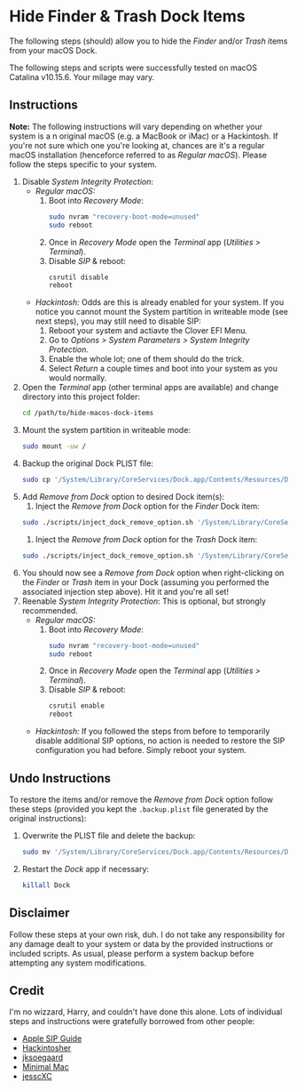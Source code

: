 # Hide Finder & Trash Dock Items

The following steps (should) allow you to hide the _Finder_ and/or _Trash_ items from your macOS Dock.

The following steps and scripts were successfully tested on macOS Catalina v10.15.6. Your milage may vary.

## Instructions

**Note:** The following instructions will vary depending on whether your system is a n original macOS (e.g. a MacBook or iMac) or a Hackintosh. If you're not sure which one you're looking at, chances are it's a regular macOS installation (henceforce referred to as _Regular macOS_). Please follow the steps specific to your system.

1. Disable _System Integrity Protection_:
   - _Regular macOS:_
     1. Boot into _Recovery Mode_:
        ```bash
        sudo nvram "recovery-boot-mode=unused"
        sudo reboot
        ```
     1. Once in _Recovery Mode_ open the _Terminal_ app (_Utilities > Terminal_).
     1. Disable _SIP_ & reboot:
        ```bash
        csrutil disable
        reboot
        ```
   - _Hackintosh:_
     Odds are this is already enabled for your system. If you notice you cannot mount the System partition in writeable mode (see next steps), you may still need to disable SIP:
     1. Reboot your system and actiavte the Clover EFI Menu.
     1. Go to _Options > System Parameters > System Integrity Protection_.
     1. Enable the whole lot; one of them should do the trick.
     1. Select _Return_ a couple times and boot into your system as you would normally.
1. Open the _Terminal_ app (other terminal apps are available) and change directory into this project folder:
   ```bash
   cd /path/to/hide-macos-dock-items
   ```
1. Mount the system partition in writeable mode:
   ```bash
   sudo mount -uw /
   ```
1. Backup the original Dock PLIST file:
   ```bash
   sudo cp '/System/Library/CoreServices/Dock.app/Contents/Resources/DockMenus.plist' '/System/Library/CoreServices/Dock.app/Contents/Resources/DockMenus.backup.plist'
   ```
1. Add _Remove from Dock_ option to desired Dock item(s):
   1. Inject the _Remove from Dock_ option for the _Finder_ Dock item:
   ```bash
   sudo ./scripts/inject_dock_remove_option.sh '/System/Library/CoreServices/Dock.app/Contents/Resources/DockMenus.plist' 'finder-running'
   ```
   1. Inject the _Remove from Dock_ option for the _Trash_ Dock item:
   ```bash
   sudo ./scripts/inject_dock_remove_option.sh '/System/Library/CoreServices/Dock.app/Contents/Resources/DockMenus.plist' 'trash'
   ```
1. You should now see a _Remove from Dock_ option when right-clicking on the _Finder_ or _Trash_ item in your Dock (assuming you performed the associated injection step above). Hit it and you're all set!
1. Reenable _System Integrity Protection_:
   This is optional, but strongly recommended.
   - _Regular macOS:_
     1. Boot into _Recovery Mode_:
        ```bash
        sudo nvram "recovery-boot-mode=unused"
        sudo reboot
        ```
     1. Once in _Recovery Mode_ open the _Terminal_ app (_Utilities > Terminal_).
     1. Disable _SIP_ & reboot:
        ```bash
        csrutil enable
        reboot
        ```
   - _Hackintosh:_
     If you followed the steps from before to temporarily disable additional SIP options, no action is needed to restore the SIP configuration you had before. Simply reboot your system.

## Undo Instructions

To restore the items and/or remove the _Remove from Dock_ option follow these steps (provided you kept the `.backup.plist` file generated by the original instructions):

1. Overwrite the PLIST file and delete the backup:
   ```bash
   sudo mv '/System/Library/CoreServices/Dock.app/Contents/Resources/DockMenus.backup.plist' '/System/Library/CoreServices/Dock.app/Contents/Resources/DockMenus.plist'
   ```
1. Restart the _Dock_ app if necessary:
   ```bash
   killall Dock
   ```

## Disclaimer

Follow these steps at your own risk, duh. I do not take any responsibility for any damage dealt to your system or data by the provided instructions or included scripts. As usual, please perform a system backup before attempting any system modifications.

## Credit

I'm no wizzard, Harry, and couldn't have done this alone. Lots of individual steps and instructions were gratefully borrowed from other people:
- [Apple SIP Guide](https://developer.apple.com/library/archive/documentation/Security/Conceptual/System_Integrity_Protection_Guide/ConfiguringSystemIntegrityProtection/ConfiguringSystemIntegrityProtection.html#//apple_ref/doc/uid/TP40016462-CH5-SW1)
- [Hackintosher](https://hackintosher.com/forums/thread/enable-disable-system-integrity-protection-sip-on-a-hackintosh.53/)
- [jksoegaard](https://apple.stackexchange.com/a/367367)
- [Minimal Mac](https://discussions.apple.com/thread/6638249?answerId=26984634022#26984634022)
- [jesscXC](https://github.com/jesscXC/hide-finder-trash-dock-icons)
